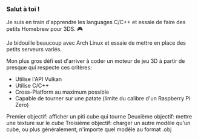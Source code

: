 ### Salut à toi !
Je suis en train d'apprendre les languages C/C++ et essaie de faire des petits Homebrew pour 3DS. 🎮

Je bidouille beaucoup avec Arch Linux et essaie de mettre en place des petits serveurs variés.

Mon plus gros défi est d'arriver à coder un moteur de jeu 3D à partir de presque qui respecte ces critères:
- Utilise l'API Vulkan
- Utilise C/C++
- Cross-Platform au maximum possible
- Capable de tourner sur une patate (limite du calibre d'un Raspberry Pi Zero)

Premier objectif: afficher un piti cube qui tourne
Deuxième objectif: mettre une texture sur le cube
Troisième objectif: charger un autre modèle qu'un cube, ou plus généralement, n'importe quel modèle au format .obj

